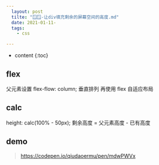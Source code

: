 ```yaml
---
  layout: post
  tilte: "🪟🪟-让div填充剩余的屏幕空间的高度.md"
  date: 2021-01-11-
  tags: 
    - css

---
```



* content
{:toc}


## flex 
父元素设置 flex-flow: column; 垂直排列
再使用 flex 自适应布局
## calc
 height: calc(100% - 50px);
剩余高度 = 父元素高度 - 已有高度

## demo
>https://codepen.io/qiudaoermu/pen/mdwPWVx

